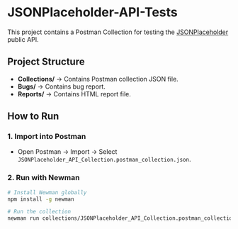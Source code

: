 # JSONPlaceholder-API-Tests

This project contains a Postman Collection for testing the [JSONPlaceholder](https://jsonplaceholder.typicode.com/) public API.

##  Project Structure
- **Collections/** → Contains Postman collection JSON file.
- **Bugs/** → Contains bug report.
- **Reports/** → Contains HTML report file.

##  How to Run

### 1. Import into Postman
- Open Postman → Import → Select `JSONPlaceholder_API_Collection.postman_collection.json`.

### 2. Run with Newman

```bash
# Install Newman globally
npm install -g newman

# Run the collection
newman run collections/JSONPlaceholder_API_Collection.postman_collection.json
